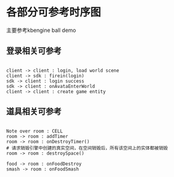 # 各部分可参考时序图
主要参考kbengine ball demo

## 登录相关可参考
```sequence {theme="simple"}

client -> client : login, load world scene
client -> sdk : firein(login)
sdk -> client : login success
sdk -> client : onAvataEnterWorld
client -> client : create game entity
```

## 道具相关可参考
```sequence {theme="simple"}

Note over room : CELL
room -> room : addTimer
room -> room : onDestroyTimer()
# 请求销毁引擎中创建的真实空间，在空间销毁后，所有该空间上的实体都被销毁
room -> room : destroySpace()

food -> room : onFoodDestroy
smash -> room : onFoodSmash

```